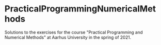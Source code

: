 # PracticalProgrammingNumericalMethods
Solutions to the exercises for the course "Practical Programming and Numerical Methods" at Aarhus University in the spring of 2021.

